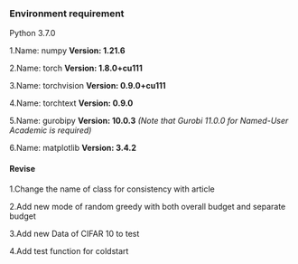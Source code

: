 ### Environment requirement
Python 3.7.0

1.Name: numpy **Version: 1.21.6**

2.Name: torch **Version: 1.8.0+cu111**

3.Name: torchvision **Version: 0.9.0+cu111**

4.Name: torchtext **Version: 0.9.0**

5.Name: gurobipy **Version: 10.0.3** *(Note that Gurobi 11.0.0 for Named-User Academic is required)*

6.Name: matplotlib **Version: 3.4.2**



#### **Revise**

1.Change the name of class for consistency with article

2.Add new mode of random greedy with both overall budget and separate budget

3.Add new Data of CIFAR 10 to test

4.Add test function for coldstart

